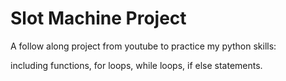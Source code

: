 # Slot Machine Project

A follow along project from youtube to practice my python skills:

including functions, for loops, while loops, if else statements.
 
